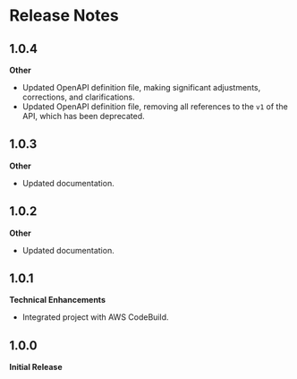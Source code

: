 # Release Notes

## 1.0.4
**Other**

* Updated OpenAPI definition file, making significant adjustments, corrections, and clarifications.
* Updated OpenAPI definition file, removing all references to the ```v1``` of the API, which has been deprecated.

## 1.0.3
**Other**

* Updated documentation.

## 1.0.2
**Other**

* Updated documentation.

## 1.0.1
**Technical Enhancements**

* Integrated project with AWS CodeBuild.

## 1.0.0
**Initial Release**

